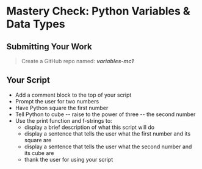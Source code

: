 # Mastery Check: Python Variables & Data Types

## Submitting Your Work
> Create a GitHub repo named: ***variables-mc1***

## Your Script

- Add a comment block to the top of your script
- Prompt the user for two numbers
- Have Python square the first number
- Tell Python to cube -- raise to the power of three -- the second number
- Use the print function and f-strings to:
    -   display a brief description of what this script will do
    -   display a sentence that tells the user what the first number and its square are
    -   display a sentence that tells the user what the second number and its cube are
    -   thank the user for using your script 
